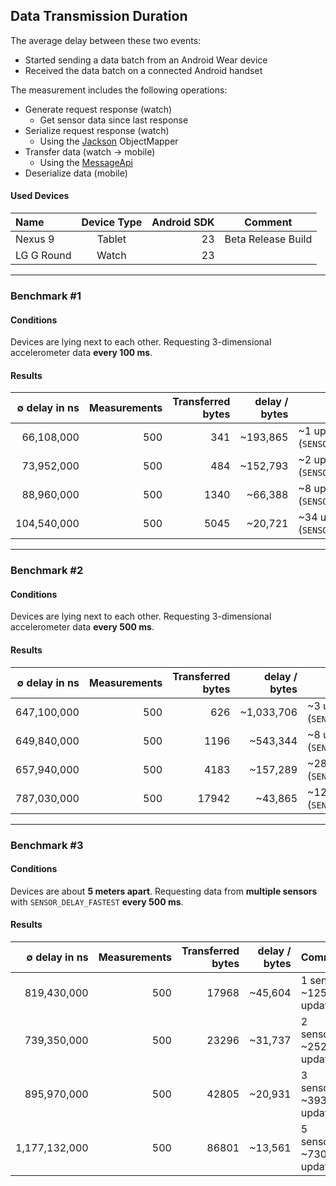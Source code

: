 ## Data Transmission Duration
The average delay between these two events:
- Started sending a data batch from an Android Wear device
- Received the data batch on a connected Android handset

The measurement includes the following operations:
- Generate request response (watch)
  - Get sensor data since last response
- Serialize request response (watch)
  - Using the [Jackson](https://github.com/FasterXML/jackson-databind) ObjectMapper
- Transfer data (watch → mobile)
  - Using the [MessageApi](https://developers.google.com/android/reference/com/google/android/gms/wearable/MessageApi)
- Deserialize data (mobile)

#### Used Devices
 Name          | Device Type     | Android SDK  | Comment 
 :------------ | :-------------: | -----------: | -------
Nexus 9        | Tablet          |   23         | Beta Release Build
LG G Round     | Watch           |   23         | 

---

### Benchmark #1

#### Conditions
Devices are lying next to each other. Requesting 3-dimensional accelerometer data **every 100 ms**.

#### Results
 ∅ delay in ns    | Measurements  | Transferred bytes | delay / bytes  | Comment 
 ---------------: | ------------: | ----------------: | -------------: | -------
66,108,000        |  500          | 341               | ~193,865       | ~1 update (`SENSOR_DELAY_NORMAL`)
73,952,000        |  500          | 484               | ~152,793       | ~2 updates (`SENSOR_DELAY_UI`)
88,960,000        |  500          | 1340              | ~66,388        | ~8 updates (`SENSOR_DELAY_GAME`)
104,540,000       |  500          | 5045              | ~20,721        | ~34 updates (`SENSOR_DELAY_FASTEST`)

---

### Benchmark #2

#### Conditions
Devices are lying next to each other. Requesting 3-dimensional accelerometer data **every 500 ms**.

#### Results
 ∅ delay in ns    | Measurements  | Transferred bytes | delay / bytes  | Comment 
 ---------------: | ------------: | ----------------: | -------------: | -------
647,100,000       |  500          | 626               | ~1,033,706     | ~3 updates (`SENSOR_DELAY_NORMAL`)
649,840,000       |  500          | 1196              | ~543,344       | ~8 updates (`SENSOR_DELAY_UI`)
657,940,000       |  500          | 4183              | ~157,289       | ~28 updates (`SENSOR_DELAY_GAME`)
787,030,000       |  500          | 17942             | ~43,865        | ~125 updates (`SENSOR_DELAY_FASTEST`)

---

### Benchmark #3

#### Conditions
Devices are about **5 meters apart**. Requesting data from **multiple sensors** with `SENSOR_DELAY_FASTEST` **every 500 ms**.

#### Results
 ∅ delay in ns    | Measurements  | Transferred bytes | delay / bytes  | Comment 
 ---------------: | ------------: | ----------------: | -------------: | -------
819,430,000       |  500          | 17968             | ~45,604        | 1 sensor, ~125 updates
739,350,000       |  500          | 23296             | ~31,737        | 2 sensors, ~252 updates
895,970,000       |  500          | 42805             | ~20,931        | 3 sensors, ~393 updates
1,177,132,000     |  500          | 86801             | ~13,561        | 5 sensors, ~730 updates

